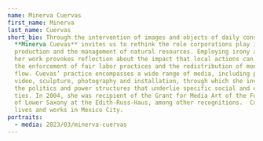 ```yaml
---
name: Minerva Cuervas
first_name: Minerva
last_name: Cuervas
short_bio: Through the intervention of images and objects of daily consumption,
  **Minerva Cuevas** invites us to rethink the role corporations play in food
  production and the management of natural resources. Employing irony and humor,
  her work provokes reflection about the impact that local actions can have on
  the enforcement of fair labor practices and the redistribution of monetary
  flow. Cuevas’ practice encompasses a wide range of media, including painting,
  video, sculpture, photography and installation, through which she investigates
  the politics and power structures that underlie specific social and economic
  ties. In 2004, she was recipient of the Grant for Media Art of the Foundation
  of Lower Saxony at the Edith-Russ-Haus, among other recognitions.  Cuevas
  lives and works in Mexico City.
portraits:
  - media: 2023/03/minerva-cuervas
---
```

